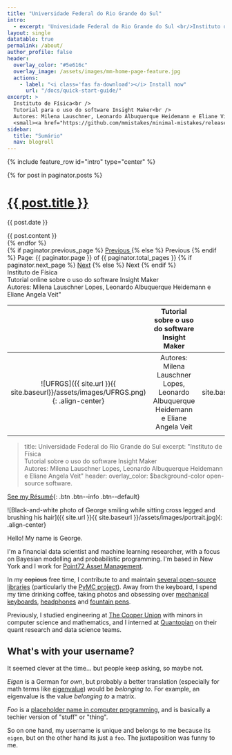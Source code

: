 ```yaml
---
title: "Universidade Federal do Rio Grande do Sul"
intro: 
  - excerpt: 'Univesidade Federal do Rio Grande do Sul <br/>Instituto de Física '
layout: single
datatable: true
permalink: /about/
author_profile: false
header:
  overlay_color: "#5e616c"
  overlay_image: /assets/images/mm-home-page-feature.jpg
  actions:
    - label: "<i class='fas fa-download'></i> Install now"
      url: "/docs/quick-start-guide/"
excerpt: >
  Instituto de Física<br />
  Tutorial para o uso do software Insight Maker<br />
  Autores: Milena Lauschner, Leonardo Albuquerque Heidemann e Eliane Viet<br />
  <small><a href="https://github.com/mmistakes/minimal-mistakes/releases/tag/4.19.3">Latest release v4.19.3</a></small>
sidebar:
  title: "Sumário"
  nav: blogroll
---
```

{% include feature_row id="intro" type="center" %}
<style type="text/css">
  .main-container {
  max-width: 1800px;
  margin-left: auto;
  margin-right: auto;
}
</style>

<!-- This loops through the paginated posts -->
{% for post in paginator.posts %}
  <h1><a href="{{ post.url }}">{{ post.title }}</a></h1>
  <p class="author">
    <span class="date">{{ post.date }}</span>
  </p>
  <div class="content">
    {{ post.content }}
  </div>
{% endfor %}

<!-- Pagination links -->
<div class="pagination">
  {% if paginator.previous_page %}
    <a href="{{ paginator.previous_page_path }}" class="previous">
      Previous
    </a>
  {% else %}
    <span class="previous">Previous</span>
  {% endif %}
  <span class="page_number ">
    Page: {{ paginator.page }} of {{ paginator.total_pages }}
  </span>
  {% if paginator.next_page %}
    <a href="{{ paginator.next_page_path }}" class="next">Next</a>
  {% else %}
    <span class="next ">Next</span>
  {% endif %}
</div>
Instituto de Física <br/> 
Tutorial online sobre o uso do software Insight Maker <br/> 
Autores: Milena Lauschner Lopes, Leonardo Albuquerque Heidemann e Eliane Angela Veit"

|                	| Tutorial sobre o uso do software Insight Maker|                	|
|:----:           |                  :----:	                   |      :-----:   	|
|![UFRGS]({{ site.url }}{{ site.baseurl}}/assets/images/UFRGS.png){: .align-center}|Autores: Milena Lauschner Lopes, Leonardo Albuquerque Heidemann e Eliane Angela Veit|![IF]({{ site.url }}{{ site.baseurl}}/assets/images/IF.png){: .align-center}|
||||


> title: Universidade Federal do Rio Grande do Sul
excerpt: "Instituto de Física <br/> Tutorial sobre o uso do software Insight Maker <br/> Autores: Milena Lauschner Lopes, Leonardo Albuquerque Heidemann e Eliane Angela Veit"
> header:
  overlay_color: $background-color
> open-source software.

[<i class="fas fa-file-pdf"></i> See my
Résumé](https://ln2.sync.com/dl/37ab0c9b0/pu7bvjv3-9gv6sjie-ggmayp6u-jy8jr59r){:
.btn .btn--info .btn--default}

![Black-and-white photo of George smiling while sitting cross legged and
brushing his hair]({{ site.url }}{{ site.baseurl
}}/assets/images/portrait.jpg){: .align-center}

Hello! My name is George.

I'm a financial data scientist and machine learning researcher, with a focus on
Bayesian modelling and probabilistic programming. I'm based in New York and I
work for [Point72 Asset Management](http://point72.com).

In my ~~copious~~ free time, I contribute to and maintain [several open-source
libraries](https://eigenfoo.xyz/work/#software) (particularly the [PyMC
project](https://github.com/pymc-devs)). Away from the keyboard, I spend my time
drinking coffee, taking photos and obsessing over [mechanical
keyboards](https://www.reddit.com/r/MechanicalKeyboards/),
[headphones](https://www.reddit.com/r/headphones/) and [fountain
pens](https://www.reddit.com/r/fountainpens/).

Previously, I studied engineering at [The Cooper
Union](http://cooper.edu/welcome) with minors in computer science and
mathematics, and I interned at [Quantopian](https://www.quantopian.com/) on
their quant research and data science teams.

## What's with your username?

It seemed clever at the time... but people keep asking, so maybe not.

_Eigen_ is a German for _own_, but probably a better translation (especially for
math terms like
[eigenvalue](https://en.wikipedia.org/wiki/Eigenvalues_and_eigenvectors)) would
be _belonging to_. For example, an eigenvalue is the value _belonging to_ a
matrix.

_Foo_ is a [placeholder name in computer
programming](https://en.wikipedia.org/wiki/Foobar), and is basically a techier
version of "stuff" or "thing".

So on one hand, my username is unique and belongs to me because its `eigen`, but
on the other hand its just a `foo`. The juxtaposition was funny to me.
